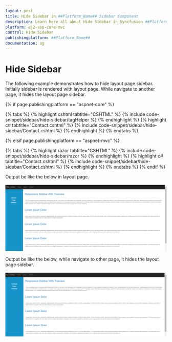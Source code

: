 ```yaml
---
layout: post
title: Hide Sidebar in ##Platform_Name## Sidebar Component
description: Learn here all about Hide Sidebar in Syncfusion ##Platform_Name## Sidebar component and more.
platform: ej2-asp-core-mvc
control: Hide Sidebar
publishingplatform: ##Platform_Name##
documentation: ug
---
```



# Hide Sidebar

The following example demonstrates how to hide layout page sidebar. Initially sidebar is rendered with layout page. While navigate to another page, it hides the layout page sidebar.

{% if page.publishingplatform == "aspnet-core" %}

{% tabs %}
{% highlight cshtml tabtitle="CSHTML" %}
{% include code-snippet/sidebar/hide-sidebar/tagHelper %}
{% endhighlight %}
{% highlight c# tabtitle="Contact.cshtml" %}
{% include code-snippet/sidebar/hide-sidebar/Contact.cshtml %}
{% endhighlight %}
{% endtabs %}

{% elsif page.publishingplatform == "aspnet-mvc" %}

{% tabs %}
{% highlight razor tabtitle="CSHTML" %}
{% include code-snippet/sidebar/hide-sidebar/razor %}
{% endhighlight %}
{% highlight c# tabtitle="Contact.cshtml" %}
{% include code-snippet/sidebar/hide-sidebar/Contact.cshtml %}
{% endhighlight %}
{% endtabs %}
{% endif %}



Output be like the below in layout page.

![Sidebar Sample](../images/hide_sidebar.png)

Output be like the below, while navigate to other page, it hides the layout page sidebar.

![Sidebar Sample](../images/hide_sidebar1.png)

